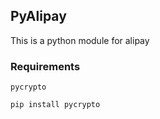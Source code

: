 ## PyAlipay

This is a python module for alipay


### Requirements

`pycrypto`

    pip install pycrypto

